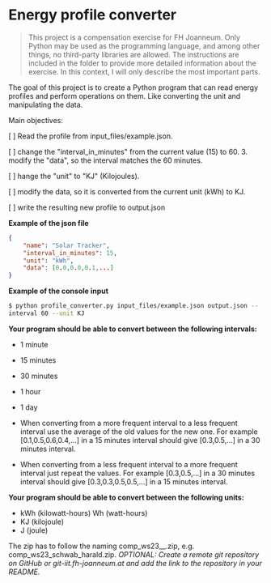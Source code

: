 # Energy profile converter
>This project is a compensation exercise for FH Joanneum. Only Python may be used as the programming language, and among other things, no third-party libraries are allowed. The instructions are included in the folder to provide more detailed information about the exercise. In this context, I will only describe the most important parts.

The goal of this project is to create a Python program that can read energy profiles and perform operations on them.
Like converting the unit and manipulating the data.

Main objectives:

[ ] Read the profile from input_files/example.json.

[ ] change the "interval_in_minutes" from the current value (15) to 60. 3. modify the "data", so the interval matches the 60 minutes.

[ ] hange the "unit" to "KJ" (Kilojoules).

[ ] modify the data, so it is converted from the current unit (kWh) to KJ.

[ ] write the resulting new profile to output.json


**Example of the json file**
```json
{
    "name": "Solar Tracker",
    "interval_in_minutes": 15,
    "unit": "kWh",
    "data": [0.0,0.0,0.1,...]
}
```
**Example of the console input** 
```bash
$ python profile_converter.py input_files/example.json output.json --
interval 60 --unit KJ
```

**Your program should be able to convert between the following intervals:**
* 1 minute 
* 15 minutes 
* 30 minutes 
* 1 hour
* 1 day


* When converting from a more frequent interval to a less frequent interval use the average of the old values for the new one. For example [0.1,0.5,0.6,0.4,...] in a 15 minutes interval should give [0.3,0.5,...] in a 30 minutes interval.

* When converting from a less frequent interval to a more frequent interval just repeat the values. For example [0.3,0.5,...] in a 30 minutes interval should give [0.3,0.3,0.5,0.5,...] in a 15 minutes interval.

**Your program should be able to convert between the following units:**
* kWh (kilowatt-hours) Wh (watt-hours)
* KJ (kilojoule)
* J (joule)


The zip has to follow the naming comp_ws23_<YOUR-LASTNAME>_<YOUR-FIRSTNAME>.zip, e.g. comp_ws23_schwab_harald.zip.
*OPTIONAL: Create a remote git repository on GitHub or git-iit.fh-joanneum.at and add the link to the repository in your README.*
